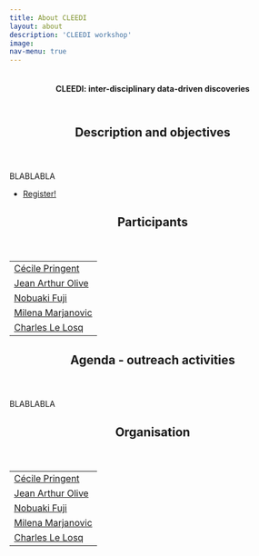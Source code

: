 ```yaml
---
title: About CLEEDI
layout: about
description: 'CLEEDI workshop'
image:
nav-menu: true
---
```


<section id="banner" class="style2">
  <div class="inner">
  <span class="image">
  <img src="{{ site.baseurl }}/%7B%7B%20page.image%20%7D%7D" alt="">
</span>
  <header class="major">

  <h4>CLEEDI: inter-disciplinary data-driven discoveries</h4>

  </header>

  <!-- <div class="content">

  {{ page.description }}

  </div> -->

</div>
</section>

<div id="main">

<section id="one">
<div class="inner">
  <header class="major">
    <h2>Description and objectives</h2>
  </header>

  <p>BLABLABLA</p>

  <ul class="actions">
      <li><a href="participate.html" class="button next">Register!</a></li>
  </ul>

  <header class="major">
    <h2>Participants</h2>
  </header>

  <table>
    <tr><td><a href="http://www.ipgp.fr">Cécile Pringent</a></td></tr>
    <tr><td><a href="http://www.ipgp.fr">Jean Arthur Olive</a></td></tr>
    <tr><td><a href="http://www.ipgp.fr">Nobuaki Fuji</a></td></tr>
    <tr><td><a href="http://www.ipgp.fr">Milena Marjanovic</a></td></tr>
    <tr><td><a href="http://www.ipgp.fr">Charles Le Losq</a></td></tr>
  </table>

  <header class="major">
    <h2>Agenda - outreach activities</h2>
  </header>

  <p>BLABLABLA</p>

  <header class="major">
    <h2>Organisation</h2>
  </header>

  <table>
    <tr><td><a href="http://www.ipgp.fr">Cécile Pringent</a></td></tr>
    <tr><td><a href="http://www.ipgp.fr">Jean Arthur Olive</a></td></tr>
    <tr><td><a href="http://www.ipgp.fr">Nobuaki Fuji</a></td></tr>
    <tr><td><a href="http://www.ipgp.fr">Milena Marjanovic</a></td></tr>
    <tr><td><a href="http://www.ipgp.fr">Charles Le Losq</a></td></tr>
  </table>

</div>
</section>
</div>
